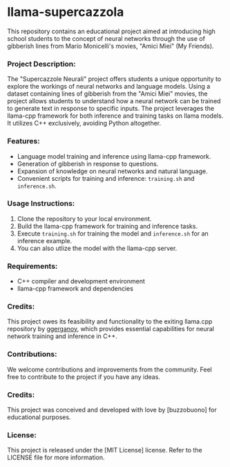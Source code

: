 # llama-supercazzola

This repository contains an educational project aimed at introducing high school students to the concept of neural networks through the use of gibberish lines from Mario Monicelli's movies, "Amici Miei" (My Friends).

### Project Description:

The "Supercazzole Neurali" project offers students a unique opportunity to explore the workings of neural networks and language models. Using a dataset containing lines of gibberish from the "Amici Miei" movies, the project allows students to understand how a neural network can be trained to generate text in response to specific inputs. The project leverages the llama-cpp framework for both inference and training tasks on llama models. It utilizes C++ exclusively, avoiding Python altogether.

### Features:

- Language model training and inference using llama-cpp framework.
- Generation of gibberish in response to questions.
- Expansion of knowledge on neural networks and natural language.
- Convenient scripts for training and inference: `training.sh` and `inference.sh`.

### Usage Instructions:

1. Clone the repository to your local environment.
2. Build the llama-cpp framework for training and inference tasks.
3. Execute `training.sh` for training the model and `inference.sh` for an inference example.
4. You can also utlize the model with the llama-cpp server.

### Requirements:

- C++ compiler and development environment
- llama-cpp framework and dependencies

### Credits:

This project owes its feasibility and functionality to the exiting llama.cpp repository by [ggerganov](https://github.com/ggerganov/llama.cpp), which provides essential capabilities for neural network training and inference in C++.

### Contributions:

We welcome contributions and improvements from the community. Feel free to contribute to the project if you have any ideas.

### Credits:

This project was conceived and developed with love by [buzzobuono] for educational purposes.

### License:

This project is released under the [MIT License] license. Refer to the LICENSE file for more information.
